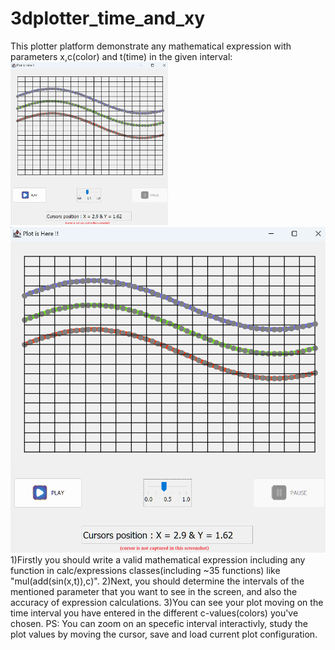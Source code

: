 # 3dplotter_time_and_xy
This plotter platform demonstrate any mathematical expression with parameters x,c(color) and t(time) in the given interval:
<img src="/Demo/GUI_plot_output_page(4).png" width=50% height=50%>
![Alt text](/Demo/GUI_plot_output_page(4).png "Optional Title")
1)Firstly you should write a valid mathematical expression including any function in calc/expressions classes(including ~35 functions) like "mul(add(sin(x,t)),c)".
2)Next, you should determine the intervals of the mentioned parameter that you want to see in the screen, and also the accuracy of expression calculations.
3)You can see your plot moving on the time interval you have entered in the different c-values(colors) you've chosen. 
PS: You can zoom on an specefic interval interactivly, study the plot values by moving the cursor, save and load current plot configuration.

